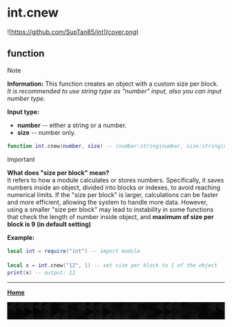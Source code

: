 # int.cnew

![https://github.com/SupTan85/int](cover.png)

## function

> [!NOTE]
**Information:** This function creates an object with a custom size per block.\
*It is recommended to use string type as "number" input, also you can input number type.*

**Input type:**

- **number** -- either a string or a number.
- **size** -- number only.

```lua
function int.cnew(number, size) -- (number:string|number, size:string|number) For setting a size per block. **BLOCK SIZE SHOULD BE SAME WHEN CALCULATE**
```

> [!IMPORTANT]
**What does "size per block" mean?**\
It refers to how a module calculates or stores numbers. Specifically, it saves numbers inside an object, divided into blocks or indexes, to avoid reaching numerical limits. If the "size per block" is larger, calculations can be faster and more efficient, allowing the system to handle more data. However, using a smaller "size per block" may lead to instability in some functions that check the length of number inside object, and **maximum of size per block is 9 (in default setting)**

**Example:**

```lua
local int = require("int") -- import module

local x = int.cnew("12", 1) -- set size per block to 1 of the object
print(x) -- output: 12
```

---

[**Home**](../README.md#function--methods)

![end](image-d.png)
